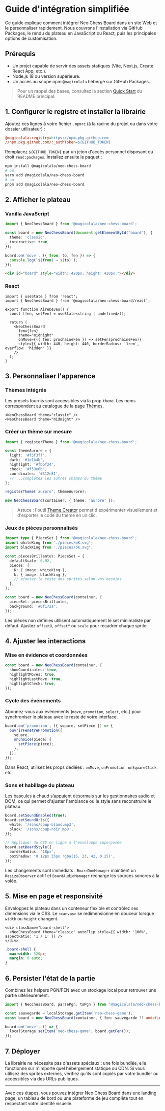 # Guide d'intégration simplifiée

Ce guide explique comment intégrer Neo Chess Board dans un site Web et le personnaliser rapidement. Nous couvrons l'installation via GitHub Packages, le rendu du plateau en JavaScript ou React, puis les principales options de customisation.

## Prérequis

- Un projet capable de servir des assets statiques (Vite, Next.js, Create React App, etc.).
- Node.js 18 ou version supérieure.
- Un accès au scope npm `@magicolala` hébergé sur GitHub Packages.

> Pour un rappel des bases, consultez la section [Quick Start](https://github.com/magicolala/Neo-Chess-Board-Ts-Library#-quick-start) du README principal.

## 1. Configurer le registre et installer la librairie

Ajoutez ces lignes à votre fichier `.npmrc` (à la racine du projet ou dans votre dossier utilisateur) :

```ini
@magicolala:registry=https://npm.pkg.github.com
//npm.pkg.github.com/:_authToken=${GITHUB_TOKEN}
```

Remplacez `${GITHUB_TOKEN}` par un jeton d'accès personnel disposant du droit `read:packages`. Installez ensuite le paquet :

```bash
npm install @magicolala/neo-chess-board
# ou
yarn add @magicolala/neo-chess-board
# ou
pnpm add @magicolala/neo-chess-board
```

## 2. Afficher le plateau

### Vanilla JavaScript

```ts
import { NeoChessBoard } from '@magicolala/neo-chess-board';

const board = new NeoChessBoard(document.getElementById('board'), {
  theme: 'classic',
  interactive: true,
});

board.on('move', ({ from, to, fen }) => {
  console.log(`${from} → ${to}`);
});
```

```html
<div id="board" style="width: 420px; height: 420px;"></div>
```

### React

```tsx
import { useState } from 'react';
import { NeoChessBoard } from '@magicolala/neo-chess-board/react';

export function AireDeJeu() {
  const [fen, setFen] = useState<string | undefined>();

  return (
    <NeoChessBoard
      fen={fen}
      theme="midnight"
      onMove={({ fen: prochaineFen }) => setFen(prochaineFen)}
      style={{ width: 440, height: 440, borderRadius: '1rem', overflow: 'hidden' }}
    />
  );
}
```

## 3. Personnaliser l'apparence

### Thèmes intégrés

Les presets fournis sont accessibles via la prop `theme`. Les noms correspondent au catalogue de la page [Thèmes](../themes.md).

```tsx
<NeoChessBoard theme="classic" />
<NeoChessBoard theme="midnight" />
```

### Créer un thème sur mesure

```ts
import { registerTheme } from '@magicolala/neo-chess-board';

const themeAurore = {
  light: '#f5f3ff',
  dark: '#1e1b4b',
  highlight: '#fbbf24',
  check: '#f59e0b',
  coordinates: '#312e81',
  // ...complétez les autres champs du thème
};

registerTheme('aurore', themeAurore);

new NeoChessBoard(container, { theme: 'aurore' });
```

> Astuce : l'outil [Theme Creator](https://magicolala.github.io/Neo-Chess-Board-Ts-Library/demo/theme-creator.html) permet d'expérimenter visuellement et d'exporter le code du thème en un clic.

### Jeux de pièces personnalisés

```ts
import type { PieceSet } from '@magicolala/neo-chess-board';
import whiteKing from './pieces/wK.svg';
import blackKing from './pieces/bK.svg';

const piecesBrillantes: PieceSet = {
  defaultScale: 0.92,
  pieces: {
    K: { image: whiteKing },
    k: { image: blackKing },
    // ajoutez le reste des sprites selon vos besoins
  },
};

const board = new NeoChessBoard(container, {
  pieceSet: piecesBrillantes,
  background: '#0f172a',
});
```

Les pièces non définies utilisent automatiquement le set minimaliste par défaut. Ajustez `offsetX`, `offsetY` ou `scale` pour recadrer chaque sprite.

## 4. Ajuster les interactions

### Mise en évidence et coordonnées

```ts
const board = new NeoChessBoard(container, {
  showCoordinates: true,
  highlightMoves: true,
  highlightLastMove: true,
  highlightCheck: true,
});
```

### Cycle des événements

Abonnez-vous aux événements (`move`, `promotion`, `select`, etc.) pour synchroniser le plateau avec le reste de votre interface.

```ts
board.on('promotion', ({ square, setPiece }) => {
  ouvrirFenetrePromotion({
    square,
    onChoice(piece) {
      setPiece(piece);
    },
  });
});
```

Dans React, utilisez les props dédiées : `onMove`, `onPromotion`, `onSquareClick`, etc.

### Sons et habillage du plateau

Les bascules à chaud s'appuient désormais sur les gestionnaires audio et DOM, ce qui permet d'ajuster l'ambiance ou le style sans reconstruire le plateau.

```ts
board.setSoundEnabled(true);
board.setSoundUrls({
  white: '/sons/coup-blanc.mp3',
  black: '/sons/coup-noir.mp3',
});

// Appliquer du CSS en ligne à l'enveloppe superposée
board.setBoardStyle({
  borderRadius: '18px',
  boxShadow: '0 12px 35px rgba(15, 23, 42, 0.25)',
});
```

Les changements sont immédiats : `BoardDomManager` maintient un `ResizeObserver` actif et `BoardAudioManager` recharge les sources sonores à la volée.

## 5. Mise en page et responsivité

Enveloppez le plateau dans un conteneur flexible et contrôlez ses dimensions via le CSS. Le `<canvas>` se redimensionne en douceur lorsque `width` ou `height` changent.

```tsx
<div className="board-shell">
  <NeoChessBoard theme="classic" autoFlip style={{ width: '100%', aspectRatio: '1 / 1' }} />
</div>
```

```css
.board-shell {
  max-width: 520px;
  margin: 0 auto;
}
```

## 6. Persister l'état de la partie

Combinez les helpers PGN/FEN avec un stockage local pour retrouver une partie ultérieurement.

```ts
import { NeoChessBoard, parsePgn, toPgn } from '@magicolala/neo-chess-board';

const sauvegarde = localStorage.getItem('neo-chess-game');
const board = new NeoChessBoard(container, { fen: sauvegarde ?? undefined });

board.on('move', () => {
  localStorage.setItem('neo-chess-game', board.getFen());
});
```

## 7. Déployer

La librairie ne nécessite pas d'assets spéciaux : une fois bundlée, elle fonctionne sur n'importe quel hébergement statique ou CDN. Si vous utilisez des sprites externes, vérifiez qu'ils sont copiés par votre bundler ou accessibles via des URLs publiques.

---

Avec ces étapes, vous pouvez intégrer Neo Chess Board dans une landing page, un tableau de bord ou une plateforme de jeu complète tout en respectant votre identité visuelle.
